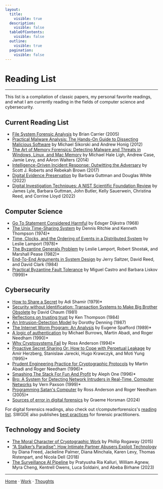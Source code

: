 ```yaml
---
layout:
  title:
    visible: true
  description:
    visible: false
  tableOfContents:
    visible: false
  outline:
    visible: true
  pagination:
    visible: false
---
```


# Reading List

***

This list is a compilation of classic papers, my personal favorite readings, and what I am currently reading in the fields of computer science and cybersecurity.

## Current Reading List

- [File System Forensic Analysis](https://www.amazon.com/System-Forensic-Analysis-Brian-Carrier/dp/0321268172) by Brian Carrier (2005)
- [Practical Malware Analysis: The Hands-On Guide to Dissecting Malicious Software](https://www.amazon.com/Practical-Malware-Analysis-Hands-Dissecting/dp/1593272901) by Michael Sikorski and Andrew Honig (2012)
- [The Art of Memory Forensics: Detecting Malware and Threats in Windows, Linux, and Mac Memory](http://smile.amazon.com/Art-Memory-Forensics-Detecting-Malware/dp/1118825098) by Michael Hale Ligh, Andrew Case, Jamie Levy, and AAron Walters (2014)
- [Intelligence-Driven Incident Response: Outwitting the Adversary](https://www.amazon.com/Intelligence-Driven-Incident-Response-Outwitting-Adversary/dp/1491934948) by Scott J. Roberts and Rebekah Brown (2017)
- [Digital Evidence Preservation](https://nvlpubs.nist.gov/nistpubs/ir/2022/NIST.IR.8387.pdf) by Barbara Guttman and Douglas White (2022)
- [Digital Investigation Techniques: A NIST Scientific Foundation Review](https://www.nist.gov/publications/digital-investigation-techniques-nist-scientific-foundation-review) by James Lyle, Barbara Guttman, John Butler, Kelly Sauerwein, Christina Reed, and Corrine Lloyd (2022)

## Computer Science

- [Go To Statement Considered Harmful](https://dl.acm.org/doi/10.1145/362929.362947) by Edsger Dijkstra (1968)
- [The Unix Time-Sharing System](https://dl.acm.org/doi/10.1145/361011.361061) by Dennis Ritchie and Kenneth Thompson (1974)*
- [Time, Clocks, and the Ordering of Events in a Distributed System](https://dl.acm.org/doi/10.1145/359545.359563) by Leslie Lamport (1978)*
- [The Byzantine Generals Problem](https://dl.acm.org/doi/10.1145/357172.357176) by Leslie Lamport, Robert Shostak, and Marshall Pease (1982)*
- [End-To-End Arguments in System Design](https://dl.acm.org/doi/10.1145/357401.357402) by Jerry Saltzer, David Reed, and David Clark (1984)
- [Practical Byzantine Fault Tolerance](https://dl.acm.org/doi/10.5555/296806.296824) by Miguel Castro and Barbara Liskov (1999)*

## Cybersecurity

- [How to Share a Secret](https://dl.acm.org/doi/10.1145/359168.359176) by Adi Shamir (1979)*
- [Security without Identification: Transaction Systems to Make Big Brother Obsolete](https://dl.acm.org/doi/abs/10.1145/4372.4373) by David Chaum (1981)
- [Reflections on trusting trust](https://dl.acm.org/doi/10.1145/358198.358210) by Ken Thompson (1984)
- [An Intrusion-Detection Model](https://www.utc.edu/sites/default/files/2021-04/DenningModel.pdf) by Dorothy Denning (1987)
- [The Internet Worm Program: An Analysis](https://dl.acm.org/doi/10.1145/66093.66095) by Eugene Spafford (1989)*
- [A logic of authentication](https://dl.acm.org/doi/10.1145/77648.77649) by Michael Burrows, Martin Abadi, and Roger Needham (1990)*
- [Why Cryptosystems Fail](https://dl.acm.org/doi/10.1145/168588.168615) by Ross Anderson (1994)*
- [Proactive Secret Sharing Or: How to Cope with Perpetual Leakage](https://www.cs.cornell.edu/courses/cs754/2001fa/339.PDF) by Amir Herzberg, Stanislaw Jarecki, Hugo Krawczyk, and Moti Yung (1995)*
- [Prudent Engineering Practice for Cryptographic Protocols](https://www.cs.utexas.edu/~shmat/courses/cs380s/prudent.pdf) by Martin Abadi and Roger Needham (1996)*
- [Smashing The Stack For Fun And Profit](https://www.eecs.umich.edu/courses/eecs588/static/stack_smashing.pdf) by Aleph One (1996)*
- [Bro: A System for Detecting Network Intruders in Real-Time, Computer Networks](https://www.icir.org/vern/papers/bro-CN99.pdf) by Vern Paxson (1999)*
- [Programming Satan's Computer](https://www.cl.cam.ac.uk/archive/rja14/Papers/satan.pdf) by Ross Anderson and Roger Needham (2005)*
- [Sources of error in digital forensics](https://www.sciencedirect.com/science/article/pii/S2666281724000027) by Graeme Horsman (2024)

For digital forensics readings, also check out r/computerforensics's [reading list](https://www.reddit.com/r/computerforensics/wiki/resources/#wiki_most_important). SWGDE also publishes [best practices](https://www.swgde.org/documents/published-by-committee/forensics/) for forensic practitioners.

## Technology and Society

- [The Moral Character of Cryptographic Work](https://web.cs.ucdavis.edu/~rogaway/papers/moral-fn.pdf) by Phillip Rogaway (2015)
- [“A Stalker’s Paradise”: How Intimate Partner Abusers Exploit Technology](http://nixdell.com/papers/stalkers-paradise-intimate.pdf) by Diana Freed, Jackeline Palmer, Diana Minchala, Karen Levy, Thomas Ristenpart, and Nicola Dell (2018)
- [The Surveillance AI Pipeline](https://arxiv.org/pdf/2309.15084) by Pratyusha Ria Kalluri, William Agnew, Myra Cheng, Kentrell Owens, Luca Soldaini, and Abeba Birhane (2023)

***

[Home](https://app.gitbook.com/o/0kO27okC5uVB9ALX3rho/s/036xtfEIzcEdGegONXWM/) ⋅ [Work](https://app.gitbook.com/o/0kO27okC5uVB9ALX3rho/s/WaFS755Q4sf02CxLcghQ/) ⋅ [Thoughts](https://app.gitbook.com/o/0kO27okC5uVB9ALX3rho/s/s4QQPMntQ25hmJToKSOu/)
